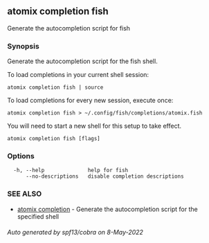 ## atomix completion fish

Generate the autocompletion script for fish

### Synopsis

Generate the autocompletion script for the fish shell.

To load completions in your current shell session:

	atomix completion fish | source

To load completions for every new session, execute once:

	atomix completion fish > ~/.config/fish/completions/atomix.fish

You will need to start a new shell for this setup to take effect.


```
atomix completion fish [flags]
```

### Options

```
  -h, --help              help for fish
      --no-descriptions   disable completion descriptions
```

### SEE ALSO

* [atomix completion](atomix_completion.md)	 - Generate the autocompletion script for the specified shell

###### Auto generated by spf13/cobra on 8-May-2022
